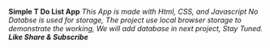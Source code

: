 **Simple T Do List App**
*This App is made with Html, CSS, and Javascript*
*No Databse is used for storage, The project use local browser storage to demonstrate the working, We will add database in next project, Stay Tuned.*
***Like Share & Subscribe***
